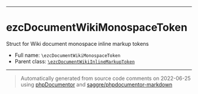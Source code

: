 ***

# ezcDocumentWikiMonospaceToken

Struct for Wiki document monospace inline markup tokens

* Full name: `\ezcDocumentWikiMonospaceToken`
* Parent class: [`\ezcDocumentWikiInlineMarkupToken`](./ezcDocumentWikiInlineMarkupToken.md)

***
> Automatically generated from source code comments on 2022-06-25 using [phpDocumentor](http://www.phpdoc.org/) and [saggre/phpdocumentor-markdown](https://github.com/Saggre/phpDocumentor-markdown)
